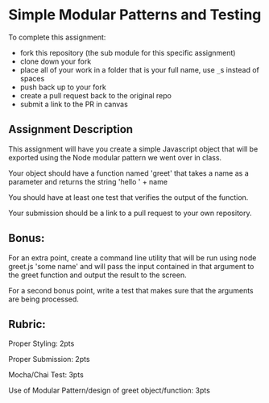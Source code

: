 Simple Modular Patterns and Testing
======================================
To complete this assignment:
  * fork this repository (the sub module for this specific assignment)
  * clone down your fork
  * place all of your work in a folder that is your full name, use `_`s instead of spaces
  * push back up to your fork
  * create a pull request back to the original repo
  * submit a link to the PR in canvas

Assignment Description
----------------------------------
This assignment will have you create a simple Javascript object that will be exported using the Node modular pattern we went over in class.

Your object should have a function named 'greet' that takes a name as a parameter and returns the string 'hello ' + name

You should have at least one test that verifies the output of the function.

Your submission should be a link to a pull request to your own repository.

Bonus:
-------------
For an extra point, create a command line utility that will be run using node greet.js 'some name' and will pass the input contained in that argument to the greet function and output the result to the screen.

For a second bonus point, write a test that makes sure that the arguments are being processed.


Rubric:
----------------------
Proper Styling: 2pts

Proper Submission: 2pts

Mocha/Chai Test: 3pts

Use of Modular Pattern/design of greet object/function: 3pts
